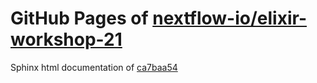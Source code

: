 GitHub Pages of [nextflow-io/elixir-workshop-21](https://github.com/nextflow-io/elixir-workshop-21.git)
===
Sphinx html documentation of [ca7baa54](https://github.com/nextflow-io/elixir-workshop-21/tree/ca7baa540436e2f76d0a886b0df22c8da4b114d0)
